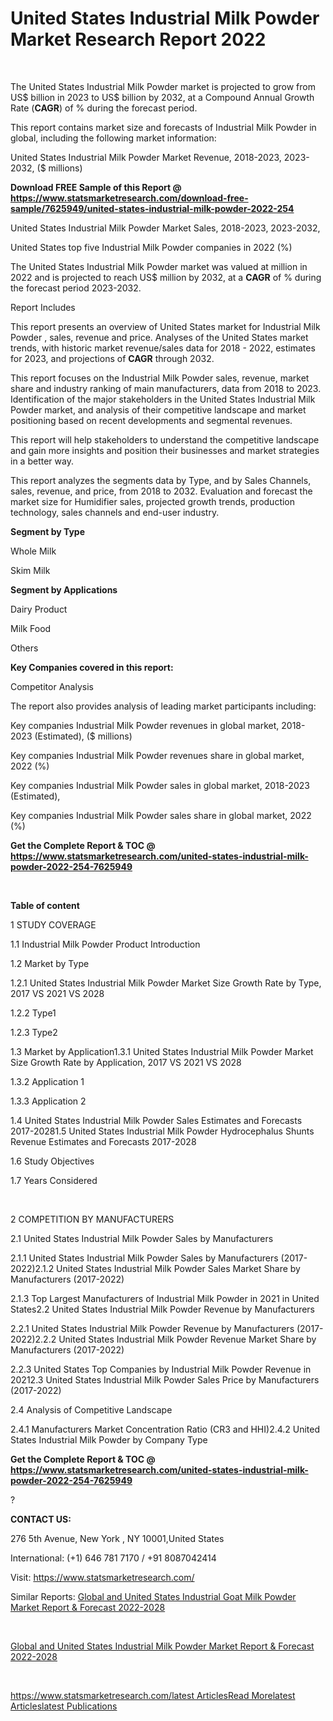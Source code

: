 <h1>United States Industrial Milk Powder Market Research Report 2022</h1><br/><p>The United States Industrial Milk Powder market is projected to grow from US$ billion in 2023 to US$ billion by 2032, at a Compound Annual Growth Rate (<strong>CAGR</strong>) of % during the forecast period.</p>
 
 
 
 <p>This report contains market size and forecasts of Industrial Milk Powder in global, including the following market information:</p>
 
 
 
 <p>United States Industrial Milk Powder Market Revenue, 2018-2023, 2023-2032, ($ millions)</p>
 
 
 
 <p><strong>Download FREE Sample of this Report @ <a href="https://www.statsmarketresearch.com/download-free-sample/7625949/united-states-industrial-milk-powder-2022-254">https://www.statsmarketresearch.com/download-free-sample/7625949/united-states-industrial-milk-powder-2022-254</a></strong></p>
 
 
 
 <p>United States Industrial Milk Powder Market Sales, 2018-2023, 2023-2032,</p>
 
 
 
 <p>United States top five Industrial Milk Powder companies in 2022 (%)</p>
 
 
 
 <p>The United States Industrial Milk Powder market was valued at million in 2022 and is projected to reach US$ million by 2032, at a <strong>CAGR</strong> of % during the forecast period 2023-2032.</p>
 
 
 
 <p>Report Includes</p>
 
 
 
 <p>This report presents an overview of United States market for Industrial Milk Powder , sales, revenue and price. Analyses of the United States market trends, with historic market revenue/sales data for 2018 - 2022, estimates for 2023, and projections of <strong>CAGR</strong> through 2032.</p>
 
 
 
 <p>This report focuses on the Industrial Milk Powder sales, revenue, market share and industry ranking of main manufacturers, data from 2018 to 2023. Identification of the major stakeholders in the United States Industrial Milk Powder market, and analysis of their competitive landscape and market positioning based on recent developments and segmental revenues.</p>
 
 
 
 <p>This report will help stakeholders to understand the competitive landscape and gain more insights and position their businesses and market strategies in a better way.</p>
 
 
 
 <p>This report analyzes the segments data by Type, and by Sales Channels, sales, revenue, and price, from 2018 to 2032. Evaluation and forecast the market size for Humidifier sales, projected growth trends, production technology, sales channels and end-user industry.</p>
 
 
 
 <p><strong>Segment by Type</strong></p>
 
 
 
 <p>Whole Milk</p>
 
 
 
 <p>Skim Milk</p>
 
 
 
 <p><strong>Segment <strong><strong>by Applications</strong></strong></strong></p>
 
 
 
 <p>Dairy Product</p>
 
 
 
 <p>Milk Food</p>
 
 
 
 <p>Others</p>
 
 
 
 <p><strong>Key Companies covered in this report:</strong></p>
 
 
 
 <p>Competitor Analysis</p>
 
 
 
 <p>The report also provides analysis of leading market participants including:</p>
 
 
 
 <p>Key companies Industrial Milk Powder revenues in global market, 2018-2023 (Estimated), ($ millions)</p>
 
 
 
 <p>Key companies Industrial Milk Powder revenues share in global market, 2022 (%)</p>
 
 
 
 <p>Key companies Industrial Milk Powder sales in global market, 2018-2023 (Estimated),</p>
 
 
 
 <p>Key companies Industrial Milk Powder sales share in global market, 2022 (%)</p>
 
 
 
 <div><b>Get the Complete Report & TOC @ <a href="https://www.statsmarketresearch.com/united-states-industrial-milk-powder-2022-254-7625949">https://www.statsmarketresearch.com/united-states-industrial-milk-powder-2022-254-7625949</a></b></div>
 
 
 
 <p><br />
 
 <b>Table of content</b></p>
 
 
 
 <p>1 STUDY COVERAGE<br />
 
 1.1 Industrial Milk Powder Product Introduction<br />
 
 1.2 Market by Type<br />
 
 1.2.1 United States Industrial Milk Powder Market Size Growth Rate by Type, 2017 VS 2021 VS 2028<br />
 
 1.2.2 Type1<br />
 
 1.2.3 Type2<br />
 
 1.3 Market by Application1.3.1 United States Industrial Milk Powder Market Size Growth Rate by Application, 2017 VS 2021 VS 2028<br />
 
 1.3.2 Application 1<br />
 
 1.3.3 Application 2<br />
 
 1.4 United States Industrial Milk Powder Sales Estimates and Forecasts 2017-20281.5 United States Industrial Milk Powder Hydrocephalus Shunts Revenue Estimates and Forecasts 2017-2028<br />
 
 1.6 Study Objectives<br />
 
 1.7 Years Considered<br />
 
 <br />
 
 2 COMPETITION BY MANUFACTURERS<br />
 
 2.1 United States Industrial Milk Powder Sales by Manufacturers<br />
 
 2.1.1 United States Industrial Milk Powder Sales by Manufacturers (2017-2022)2.1.2 United States Industrial Milk Powder Sales Market Share by Manufacturers (2017-2022)<br />
 
 2.1.3 Top Largest Manufacturers of Industrial Milk Powder in 2021 in United States2.2 United States Industrial Milk Powder Revenue by Manufacturers<br />
 
 2.2.1 United States Industrial Milk Powder Revenue by Manufacturers (2017-2022)2.2.2 United States Industrial Milk Powder Revenue Market Share by Manufacturers (2017-2022)<br />
 
 2.2.3 United States Top Companies by Industrial Milk Powder Revenue in 20212.3 United States Industrial Milk Powder Sales Price by Manufacturers (2017-2022)<br />
 
 2.4 Analysis of Competitive Landscape<br />
 
 2.4.1 Manufacturers Market Concentration Ratio (CR3 and HHI)2.4.2 United States Industrial Milk Powder by Company Type</p>
 
 
 
 <div><b>Get the Complete Report & TOC @ <a href="https://www.statsmarketresearch.com/united-states-industrial-milk-powder-2022-254-7625949">https://www.statsmarketresearch.com/united-states-industrial-milk-powder-2022-254-7625949</a></b></div>
 
 
 
 <p>? </p>
 
 
 
 <p><b>CONTACT US:</b><br />
 
 276 5th Avenue, New York , NY 10001,United States<br />
 
 International: (+1) 646 781 7170 / +91 8087042414<br />
 
 Visit: <a href="https://www.statsmarketresearch.com/">https://www.statsmarketresearch.com/</a><br />
 
 Similar Reports: <a href="https://www.statsmarketresearch.com/united-states-industrial-milk-powder-2022-254-7625949">Global and United States Industrial Goat Milk Powder Market Report & Forecast 2022-2028</a><br />
 
 <br />
 
 <a href="https://www.statsmarketresearch.com/united-states-industrial-milk-powder-2022-254-7625949">Global and United States Industrial Milk Powder Market Report & Forecast 2022-2028</a><br />
 
 <br />
 
 <a href="https://gyeongbokgung.com">https://www.statsmarketresearch.com/</a><a href="https://hallyeomaritime.com">latest Articles</a><a href="https://jingwansa.com">Read More</a><a href="https://nguoiviet.jp/">latest Articles</a><a href="https://www.intelmarketresearch.com/">latest Publications</a></p>